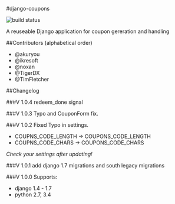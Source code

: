 #django-coupons

![build status](https://travis-ci.org/byteweaver/django-coupons.png)

A reuseable Django application for coupon gereration and handling


##Contributors
(alphabetical order)

* @akuryou
* @ikresoft
* @noxan
* @TigerDX
* @TimFletcher

##Changelog

###V 1.0.4
redeem_done signal

###V 1.0.3
Typo and CouponForm fix.

###V 1.0.2
Fixed Typo in settings.
* COUPNS_CODE_LENGTH -> COUPONS_CODE_LENGTH
* COUPNS_CODE_CHARS -> COUPONS_CODE_CHARS

*Check your settings after updating!*

###V 1.0.1
add django 1.7 migrations and south legacy migrations

###V 1.0.0
Supports:
* django 1.4 - 1.7
* python 2.7, 3.4
